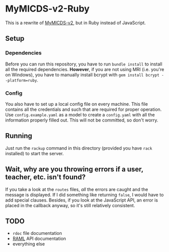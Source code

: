 # MyMICDS-v2-Ruby
This is a rewrite of [MyMICDS-v2](https://github.com/michaelgira23/MyMICDS-v2), but in Ruby instead of JavaScript.

## Setup

### Dependencies
Before you can run this repository, you have to run `bundle install` to install all the required dependencies. **However**, if you are not using MRI (i.e. you're on Windows), you have to manually install bcrypt with `gem install bcrypt --platform=ruby`.

### Config
You also have to set up a local config file on every machine. This file contains all the credentials and such that are required for proper operation. Use `config.example.yaml` as a model to create a `config.yaml` with all the information properly filled out. This will not be committed, so don't worry.

## Running
Just run the `rackup` command in this directory (provided you have `rack` installed) to start the server.

## Wait, why are you throwing errors if a user, teacher, etc. isn't found?
If you take a look at the `routes` files, *all* the errors are caught and the message is displayed. If I did something like returning `false`, I would have to add special clauses. Besides, if you look at the JavaScript API, an error is placed in the callback anyway, so it's still relatively consistent.

## TODO
- `rdoc` file documentation
- [RAML](http://raml.org/) API documentation
- everything else
